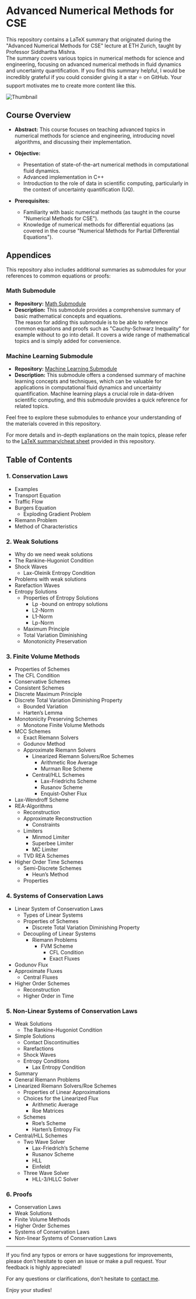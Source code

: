 # Advanced Numerical Methods for CSE  
This repository contains a LaTeX summary that originated during the "Advanced Numerical Methods for CSE" lecture at ETH Zurich, taught by Professor Siddhartha Mishra.  
The summary covers various topics in numerical methods for science and engineering, focusing on advanced numerical methods in fluid dynamics and uncertainty quantification.
If you find this summary helpful, I would be incredibly grateful if you could consider giving it a star ⭐ on GitHub. Your support motivates me to create more content like this.

![Thumbnail](overview.png)

## Course Overview

- **Abstract:** This course focuses on teaching advanced topics in numerical methods for science and engineering, introducing novel algorithms, and discussing their implementation.

- **Objective:**
  - Presentation of state-of-the-art numerical methods in computational fluid dynamics.
  - Advanced implementation in C++
  - Introduction to the role of data in scientific computing, particularly in the context of uncertainty quantification (UQ).

- **Prerequisites:**
  - Familiarity with basic numerical methods (as taught in the course "Numerical Methods for CSE").
  - Knowledge of numerical methods for differential equations (as covered in the course "Numerical Methods for Partial Differential Equations").

## Appendices

This repository also includes additional summaries as submodules for your references to common equations or proofs:

### Math Submodule
- **Repository:** [Math Submodule](https://github.com/grpollak/math-cheatsheet)
- **Description:** 
This submodule provides a comprehensive summary of basic mathematical concepts and equations.  
The reason for adding this submodule is to be able to reference common equations and proofs such as "Cauchy-Schwarz Inequality" for example 
without to go into detail.
It covers a wide range of mathematical topics and is simply added for convenience.

### Machine Learning Submodule
- **Repository:** [Machine Learning Submodule](https://github.com/grpollak/ml-cheatsheet)
- **Description:** This submodule offers a condensed summary of machine learning concepts and techniques, which can be valuable for applications in computational fluid dynamics and uncertainty quantification. Machine learning plays a crucial role in data-driven scientific computing, and this submodule provides a quick reference for related topics.

Feel free to explore these submodules to enhance your understanding of the materials covered in this repository.

For more details and in-depth explanations on the main topics, please refer to the [LaTeX summary/cheat sheet](link_to_your_latex_summary.pdf) provided in this repository.


## Table of Contents

### 1. Conservation Laws
- Examples
- Transport Equation
- Traffic Flow
- Burgers Equation
  - Exploding Gradient Problem
- Riemann Problem
- Method of Characteristics

### 2. Weak Solutions
- Why do we need weak solutions
- The Rankine-Hugoniot Condition
- Shock Waves
  - Lax-Oleinik Entropy Condition
- Problems with weak solutions
- Rarefaction Waves
- Entropy Solutions
  - Properties of Entropy Solutions
    - Lp -bound on entropy solutions
    - L2-Norm
    - L1-Norm
    - Lp-Norm
  - Maximum Principle
  - Total Variation Diminishing
  - Monotonicity Preservation

### 3. Finite Volume Methods
- Properties of Schemes
- The CFL Condition
- Conservative Schemes
- Consistent Schemes
- Discrete Maximum Principle
- Discrete Total Variation Diminishing Property
  - Bounded Variation
  - Harten’s Lemma
- Monotonicity Preserving Schemes
  - Monotone Finite Volume Methods
- MCC Schemes
  - Exact Riemann Solvers
  - Godunov Method
  - Approximate Riemann Solvers
    - Linearized Riemann Solvers/Roe Schemes
      - Arithmetic Roe Average
      - Murman Roe Scheme
    - Central/HLL Schemes
      - Lax-Friedrichs Scheme
      - Rusanov Scheme
      - Enquist-Osher Flux
- Lax-Wendroff Scheme
- REA-Algorithms
  - Reconstruction
  - Approximate Reconstruction
    - Constraints
  - Limiters
    - Minmod Limiter
    - Superbee Limiter
    - MC Limiter
  - TVD REA Schemes
- Higher Order Time Schemes
  - Semi-Discrete Schemes
    - Heun’s Method
  - Properties

### 4. Systems of Conservation Laws
- Linear System of Conservation Laws
  - Types of Linear Systems
  - Properties of Schemes
    - Discrete Total Variation Diminishing Property
  - Decoupling of Linear Systems
    - Riemann Problems
      - FVM Scheme
        - CFL Condition
        - Exact Fluxes
- Godunov Flux
- Approximate Fluxes
  - Central Fluxes
- Higher Order Schemes
  - Reconstruction
  - Higher Order in Time

### 5. Non-Linear Systems of Conservation Laws
- Weak Solutions
  - The Rankine-Hugoniot Condition
- Simple Solutions
  - Contact Discontinuities
  - Rarefactions
  - Shock Waves
  - Entropy Conditions
    - Lax Entropy Condition
- Summary
- General Riemann Problems
- Linearized Riemann Solvers/Roe Schemes
  - Properties of Linear Approximations
  - Choices for the Linearized Flux
    - Arithmetic Average
    - Roe Matrices
  - Schemes
    - Roe’s Scheme
    - Harten’s Entropy Fix
- Central/HLL Schemes
  - Two Wave Solver
    - Lax-Friedrich’s Scheme
    - Rusanov Scheme
    - HLL
    - Einfeldt
  - Three Wave Solver
    - HLL-3/HLLC Solver

### 6. Proofs
- Conservation Laws
- Weak Solutions
- Finite Volume Methods
- Higher Order Schemes
- Systems of Conservation Laws
- Non-linear Systems of Conservation Laws

---

If you find any typos or errors or have suggestions for improvements, please don't hesitate to open an issue or make a pull request.
Your feedback is highly appreciated!

For any questions or clarifications, don't hesitate to [contact me](mailto:pollakgeorg@yahoo.com).

Enjoy your studies!
